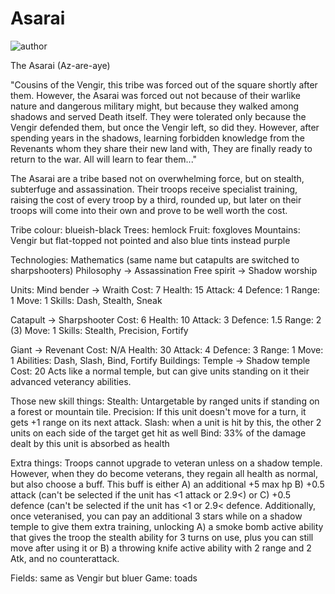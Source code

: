 # Asarai

![author](https://img.shields.io/badge/author-Ⴚrim%20Squeaker%231224-%237289DA)

The Asarai (Az-are-aye)

"Cousins of the Vengir, this tribe was forced out of the square shortly after them. However, the Asarai was forced out not because of their warlike nature and dangerous military might, but because they walked among shadows and served Death itself. They were tolerated only because the Vengir defended them, but once the Vengir left, so did they. However, after spending years in the shadows, learning forbidden knowledge from the Revenants whom they share their new land with, They are finally ready to return to the war. All will learn to fear them..."

The Asarai are a tribe based not on overwhelming force, but on stealth, subterfuge and assassination. Their troops receive specialist training, raising the cost of every troop by a third, rounded up, but later on their troops will come into their own and prove to be well worth the cost.

Tribe colour: blueish-black
Trees: hemlock
Fruit: foxgloves
Mountains: Vengir but flat-topped not pointed and also blue tints instead purple

Technologies:
Mathematics (same name but catapults are switched to sharpshooters)
Philosophy -> Assassination
Free spirit -> Shadow worship

Units:
Mind bender -> Wraith
Cost: 7
Health: 15
Attack: 4
Defence: 1
Range: 1
Move: 1
Skills: Dash, Stealth, Sneak

Catapult -> Sharpshooter
Cost: 6
Health: 10
Attack: 3
Defence: 1.5
Range: 2 (3)
Move: 1
Skills: Stealth, Precision, Fortify

Giant -> Revenant
Cost: N/A
Health: 30
Attack: 4
Defence: 3
Range: 1
Move: 1
Abilities: Dash, Slash, Bind, Fortify
Buildings:
Temple -> Shadow temple
Cost: 20
Acts like a normal temple, but can give units standing on it their advanced veterancy abilities.

Those new skill things:
Stealth: Untargetable by ranged units if standing on a forest or mountain tile.
Precision: If this unit doesn't move for a turn, it gets +1 range on its next attack.
Slash: when a unit is hit by this, the other 2 units on each side of the target get hit as well
Bind: 33% of the damage dealt by this unit is absorbed as health

Extra things:
Troops cannot upgrade to veteran unless on a shadow temple. However, when they do become veterans, they regain all health as normal, but also choose a buff. This buff is either 
A) an additional +5 max hp 
B) +0.5 attack (can't be selected if the unit has <1 attack or 2.9<) or 
C) +0.5 defence (can't be selected if the unit has <1 or 2.9< defence. Additionally, once veteranised, you can pay an additional 3 stars while on a shadow temple to give them extra training, unlocking 
A) a smoke bomb active ability that gives the troop the stealth ability for 3 turns on use, plus you can still move after using it or
B) a throwing knife active ability with 2 range and 2 Atk, and no counterattack.

Fields: same as Vengir but bluer
Game: toads
